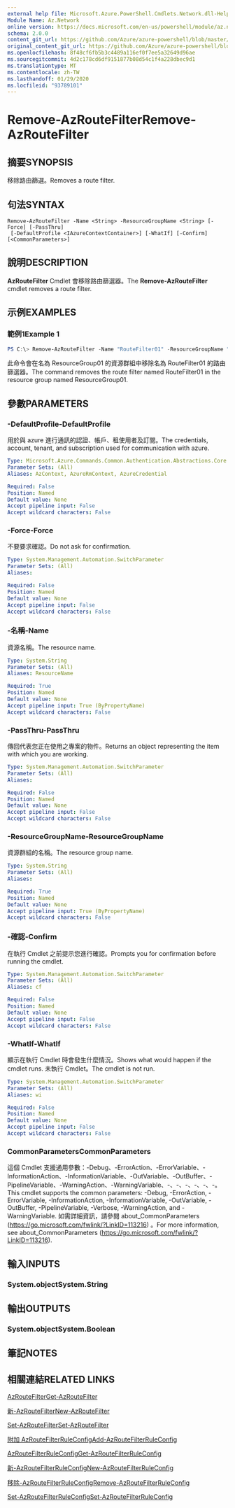 ```yaml
---
external help file: Microsoft.Azure.PowerShell.Cmdlets.Network.dll-Help.xml
Module Name: Az.Network
online version: https://docs.microsoft.com/en-us/powershell/module/az.network/remove-azroutefilter
schema: 2.0.0
content_git_url: https://github.com/Azure/azure-powershell/blob/master/src/Network/Network/help/Remove-AzRouteFilter.md
original_content_git_url: https://github.com/Azure/azure-powershell/blob/master/src/Network/Network/help/Remove-AzRouteFilter.md
ms.openlocfilehash: 8f48cf6fb5b3c4489a116ef0f7ee5a32649d96ae
ms.sourcegitcommit: 4d2c178cd6df9151877b08d54c1f4a228dbec9d1
ms.translationtype: MT
ms.contentlocale: zh-TW
ms.lasthandoff: 01/29/2020
ms.locfileid: "93789101"
---
```

# <span data-ttu-id="1316e-101">Remove-AzRouteFilter</span><span class="sxs-lookup"><span data-stu-id="1316e-101">Remove-AzRouteFilter</span></span>

## <span data-ttu-id="1316e-102">摘要</span><span class="sxs-lookup"><span data-stu-id="1316e-102">SYNOPSIS</span></span>
<span data-ttu-id="1316e-103">移除路由篩選。</span><span class="sxs-lookup"><span data-stu-id="1316e-103">Removes a route filter.</span></span>

## <span data-ttu-id="1316e-104">句法</span><span class="sxs-lookup"><span data-stu-id="1316e-104">SYNTAX</span></span>

```
Remove-AzRouteFilter -Name <String> -ResourceGroupName <String> [-Force] [-PassThru]
 [-DefaultProfile <IAzureContextContainer>] [-WhatIf] [-Confirm] [<CommonParameters>]
```

## <span data-ttu-id="1316e-105">說明</span><span class="sxs-lookup"><span data-stu-id="1316e-105">DESCRIPTION</span></span>
<span data-ttu-id="1316e-106">**AzRouteFilter** Cmdlet 會移除路由篩選器。</span><span class="sxs-lookup"><span data-stu-id="1316e-106">The **Remove-AzRouteFilter** cmdlet removes a route filter.</span></span>

## <span data-ttu-id="1316e-107">示例</span><span class="sxs-lookup"><span data-stu-id="1316e-107">EXAMPLES</span></span>

### <span data-ttu-id="1316e-108">範例1</span><span class="sxs-lookup"><span data-stu-id="1316e-108">Example 1</span></span>
```powershell
PS C:\> Remove-AzRouteFilter -Name "RouteFilter01" -ResourceGroupName "ResourceGroup01"
```

<span data-ttu-id="1316e-109">此命令會在名為 ResourceGroup01 的資源群組中移除名為 RouteFilter01 的路由篩選器。</span><span class="sxs-lookup"><span data-stu-id="1316e-109">The command removes the route filter named RouteFilter01 in the resource group named ResourceGroup01.</span></span>

## <span data-ttu-id="1316e-110">參數</span><span class="sxs-lookup"><span data-stu-id="1316e-110">PARAMETERS</span></span>

### <span data-ttu-id="1316e-111">-DefaultProfile</span><span class="sxs-lookup"><span data-stu-id="1316e-111">-DefaultProfile</span></span>
<span data-ttu-id="1316e-112">用於與 azure 進行通訊的認證、帳戶、租使用者及訂閱。</span><span class="sxs-lookup"><span data-stu-id="1316e-112">The credentials, account, tenant, and subscription used for communication with azure.</span></span>

```yaml
Type: Microsoft.Azure.Commands.Common.Authentication.Abstractions.Core.IAzureContextContainer
Parameter Sets: (All)
Aliases: AzContext, AzureRmContext, AzureCredential

Required: False
Position: Named
Default value: None
Accept pipeline input: False
Accept wildcard characters: False
```

### <span data-ttu-id="1316e-113">-Force</span><span class="sxs-lookup"><span data-stu-id="1316e-113">-Force</span></span>
<span data-ttu-id="1316e-114">不要要求確認。</span><span class="sxs-lookup"><span data-stu-id="1316e-114">Do not ask for confirmation.</span></span>

```yaml
Type: System.Management.Automation.SwitchParameter
Parameter Sets: (All)
Aliases:

Required: False
Position: Named
Default value: None
Accept pipeline input: False
Accept wildcard characters: False
```

### <span data-ttu-id="1316e-115">-名稱</span><span class="sxs-lookup"><span data-stu-id="1316e-115">-Name</span></span>
<span data-ttu-id="1316e-116">資源名稱。</span><span class="sxs-lookup"><span data-stu-id="1316e-116">The resource name.</span></span>

```yaml
Type: System.String
Parameter Sets: (All)
Aliases: ResourceName

Required: True
Position: Named
Default value: None
Accept pipeline input: True (ByPropertyName)
Accept wildcard characters: False
```

### <span data-ttu-id="1316e-117">-PassThru</span><span class="sxs-lookup"><span data-stu-id="1316e-117">-PassThru</span></span>
<span data-ttu-id="1316e-118">傳回代表您正在使用之專案的物件。</span><span class="sxs-lookup"><span data-stu-id="1316e-118">Returns an object representing the item with which you are working.</span></span>

```yaml
Type: System.Management.Automation.SwitchParameter
Parameter Sets: (All)
Aliases:

Required: False
Position: Named
Default value: None
Accept pipeline input: False
Accept wildcard characters: False
```

### <span data-ttu-id="1316e-119">-ResourceGroupName</span><span class="sxs-lookup"><span data-stu-id="1316e-119">-ResourceGroupName</span></span>
<span data-ttu-id="1316e-120">資源群組的名稱。</span><span class="sxs-lookup"><span data-stu-id="1316e-120">The resource group name.</span></span>

```yaml
Type: System.String
Parameter Sets: (All)
Aliases:

Required: True
Position: Named
Default value: None
Accept pipeline input: True (ByPropertyName)
Accept wildcard characters: False
```

### <span data-ttu-id="1316e-121">-確認</span><span class="sxs-lookup"><span data-stu-id="1316e-121">-Confirm</span></span>
<span data-ttu-id="1316e-122">在執行 Cmdlet 之前提示您進行確認。</span><span class="sxs-lookup"><span data-stu-id="1316e-122">Prompts you for confirmation before running the cmdlet.</span></span>

```yaml
Type: System.Management.Automation.SwitchParameter
Parameter Sets: (All)
Aliases: cf

Required: False
Position: Named
Default value: None
Accept pipeline input: False
Accept wildcard characters: False
```

### <span data-ttu-id="1316e-123">-WhatIf</span><span class="sxs-lookup"><span data-stu-id="1316e-123">-WhatIf</span></span>
<span data-ttu-id="1316e-124">顯示在執行 Cmdlet 時會發生什麼情況。</span><span class="sxs-lookup"><span data-stu-id="1316e-124">Shows what would happen if the cmdlet runs.</span></span>
<span data-ttu-id="1316e-125">未執行 Cmdlet。</span><span class="sxs-lookup"><span data-stu-id="1316e-125">The cmdlet is not run.</span></span>

```yaml
Type: System.Management.Automation.SwitchParameter
Parameter Sets: (All)
Aliases: wi

Required: False
Position: Named
Default value: None
Accept pipeline input: False
Accept wildcard characters: False
```

### <span data-ttu-id="1316e-126">CommonParameters</span><span class="sxs-lookup"><span data-stu-id="1316e-126">CommonParameters</span></span>
<span data-ttu-id="1316e-127">這個 Cmdlet 支援通用參數：-Debug、-ErrorAction、-ErrorVariable、-InformationAction、-InformationVariable、-OutVariable、-OutBuffer、-PipelineVariable、-WarningAction、-WarningVariable、-、-、-、-、-、-。</span><span class="sxs-lookup"><span data-stu-id="1316e-127">This cmdlet supports the common parameters: -Debug, -ErrorAction, -ErrorVariable, -InformationAction, -InformationVariable, -OutVariable, -OutBuffer, -PipelineVariable, -Verbose, -WarningAction, and -WarningVariable.</span></span> <span data-ttu-id="1316e-128">如需詳細資訊，請參閱 about_CommonParameters (https://go.microsoft.com/fwlink/?LinkID=113216) 。</span><span class="sxs-lookup"><span data-stu-id="1316e-128">For more information, see about_CommonParameters (https://go.microsoft.com/fwlink/?LinkID=113216).</span></span>

## <span data-ttu-id="1316e-129">輸入</span><span class="sxs-lookup"><span data-stu-id="1316e-129">INPUTS</span></span>

### <span data-ttu-id="1316e-130">System.object</span><span class="sxs-lookup"><span data-stu-id="1316e-130">System.String</span></span>

## <span data-ttu-id="1316e-131">輸出</span><span class="sxs-lookup"><span data-stu-id="1316e-131">OUTPUTS</span></span>

### <span data-ttu-id="1316e-132">System.object</span><span class="sxs-lookup"><span data-stu-id="1316e-132">System.Boolean</span></span>

## <span data-ttu-id="1316e-133">筆記</span><span class="sxs-lookup"><span data-stu-id="1316e-133">NOTES</span></span>

## <span data-ttu-id="1316e-134">相關連結</span><span class="sxs-lookup"><span data-stu-id="1316e-134">RELATED LINKS</span></span>

[<span data-ttu-id="1316e-135">AzRouteFilter</span><span class="sxs-lookup"><span data-stu-id="1316e-135">Get-AzRouteFilter</span></span>](./Get-AzRouteFilter.md)

[<span data-ttu-id="1316e-136">新-AzRouteFilter</span><span class="sxs-lookup"><span data-stu-id="1316e-136">New-AzRouteFilter</span></span>](./New-AzRouteFilter.md)

[<span data-ttu-id="1316e-137">Set-AzRouteFilter</span><span class="sxs-lookup"><span data-stu-id="1316e-137">Set-AzRouteFilter</span></span>](./Set-AzRouteFilter.md)

[<span data-ttu-id="1316e-138">附加 AzRouteFilterRuleConfig</span><span class="sxs-lookup"><span data-stu-id="1316e-138">Add-AzRouteFilterRuleConfig</span></span>](./Add-AzRouteFilterRuleConfig.md)

[<span data-ttu-id="1316e-139">AzRouteFilterRuleConfig</span><span class="sxs-lookup"><span data-stu-id="1316e-139">Get-AzRouteFilterRuleConfig</span></span>](./Get-AzRouteFilterRuleConfig.md)

[<span data-ttu-id="1316e-140">新-AzRouteFilterRuleConfig</span><span class="sxs-lookup"><span data-stu-id="1316e-140">New-AzRouteFilterRuleConfig</span></span>](./New-AzRouteFilterRuleConfig.md)

[<span data-ttu-id="1316e-141">移除-AzRouteFilterRuleConfig</span><span class="sxs-lookup"><span data-stu-id="1316e-141">Remove-AzRouteFilterRuleConfig</span></span>](./Remove-AzRouteFilterRuleConfig.md)

[<span data-ttu-id="1316e-142">Set-AzRouteFilterRuleConfig</span><span class="sxs-lookup"><span data-stu-id="1316e-142">Set-AzRouteFilterRuleConfig</span></span>](./Set-AzRouteFilterRuleConfig.md)
